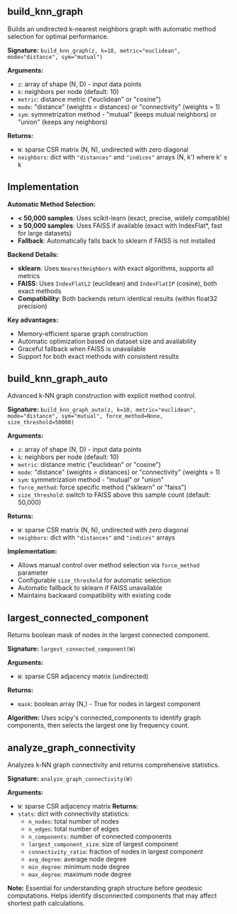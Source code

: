 
## build_knn_graph

Builds an undirected k-nearest neighbors graph with automatic method selection for optimal performance.

**Signature:** `build_knn_graph(z, k=10, metric="euclidean", mode="distance", sym="mutual")`

**Arguments:**
- `z`: array of shape (N, D) - input data points
- `k`: neighbors per node (default: 10)
- `metric`: distance metric ("euclidean" or "cosine")
- `mode`: "distance" (weights = distances) or "connectivity" (weights = 1)
- `sym`: symmetrization method - "mutual" (keeps mutual neighbors) or "union" (keeps any neighbors)

**Returns:**
- `W`: sparse CSR matrix (N, N), undirected with zero diagonal
- `neighbors`: dict with `"distances"` and `"indices"` arrays (N, k') where k' ≤ k

## Implementation

**Automatic Method Selection:**
- **< 50,000 samples**: Uses scikit-learn (exact, precise, widely compatible)
- **≥ 50,000 samples**: Uses FAISS if available (exact with IndexFlat*, fast for large datasets)
- **Fallback**: Automatically falls back to sklearn if FAISS is not installed

**Backend Details:**
- **sklearn**: Uses `NearestNeighbors` with exact algorithms, supports all metrics
- **FAISS**: Uses `IndexFlatL2` (euclidean) and `IndexFlatIP` (cosine), both exact methods
- **Compatibility**: Both backends return identical results (within float32 precision)

**Key advantages:**
- Memory-efficient sparse graph construction
- Automatic optimization based on dataset size and availability
- Graceful fallback when FAISS is unavailable
- Support for both exact methods with consistent results

## build_knn_graph_auto

Advanced k-NN graph construction with explicit method control.

**Signature:** `build_knn_graph_auto(z, k=10, metric="euclidean", mode="distance", sym="mutual", force_method=None, size_threshold=50000)`

**Arguments:**
- `z`: array of shape (N, D) - input data points
- `k`: neighbors per node (default: 10)
- `metric`: distance metric ("euclidean" or "cosine")
- `mode`: "distance" (weights = distances) or "connectivity" (weights = 1)
- `sym`: symmetrization method - "mutual" or "union" 
- `force_method`: force specific method ("sklearn" or "faiss")
- `size_threshold`: switch to FAISS above this sample count (default: 50,000)

**Returns:**
- `W`: sparse CSR matrix (N, N), undirected with zero diagonal
- `neighbors`: dict with `"distances"` and `"indices"` arrays

**Implementation:**
- Allows manual control over method selection via `force_method` parameter
- Configurable `size_threshold` for automatic selection
- Automatic fallback to sklearn if FAISS unavailable
- Maintains backward compatibility with existing code

## largest_connected_component

Returns boolean mask of nodes in the largest connected component.

**Signature:** `largest_connected_component(W)`

**Arguments:**
- `W`: sparse CSR adjacency matrix (undirected)

**Returns:**
- `mask`: boolean array (N,) - True for nodes in largest component

**Algorithm:** Uses scipy's connected_components to identify graph components, then selects the largest one by frequency count.

## analyze_graph_connectivity

Analyzes k-NN graph connectivity and returns comprehensive statistics.

**Signature:** `analyze_graph_connectivity(W)`

**Arguments:**
- `W`: sparse CSR adjacency matrix
**Returns:**
- `stats`: dict with connectivity statistics:
  - `n_nodes`: total number of nodes
  - `n_edges`: total number of edges
  - `n_components`: number of connected components
  - `largest_component_size`: size of largest component
  - `connectivity_ratio`: fraction of nodes in largest component
  - `avg_degree`: average node degree
  - `min_degree`: minimum node degree
  - `max_degree`: maximum node degree

**Note:** Essential for understanding graph structure before geodesic computations. Helps identify disconnected components that may affect shortest path calculations.
